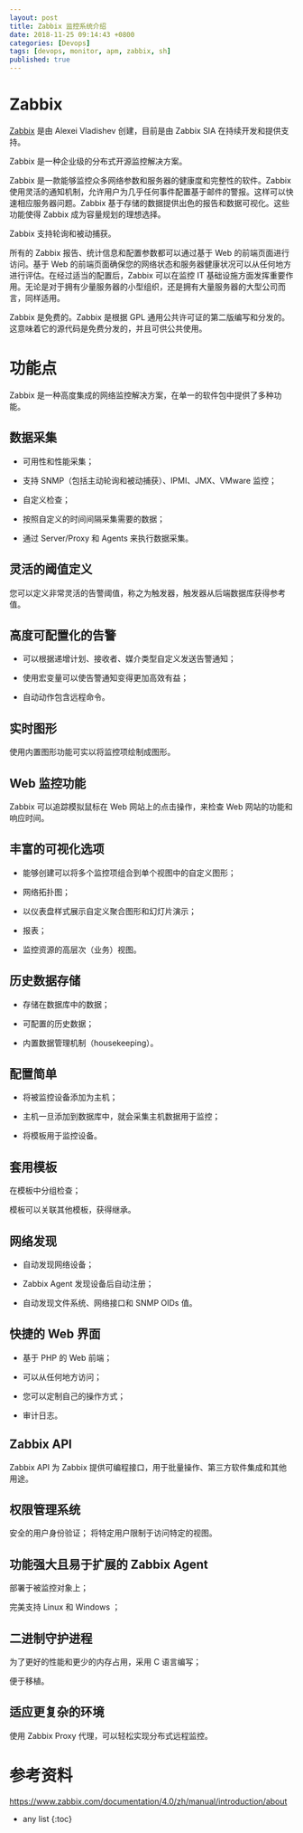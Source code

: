 ```yaml
---
layout: post
title: Zabbix 监控系统介绍
date: 2018-11-25 09:14:43 +0800
categories: [Devops]
tags: [devops, monitor, apm, zabbix, sh]
published: true
---
```


# Zabbix

[Zabbix](https://www.zabbix.com/) 是由 Alexei Vladishev 创建，目前是由 Zabbix SIA 在持续开发和提供支持。

Zabbix 是一种企业级的分布式开源监控解决方案。

Zabbix 是一款能够监控众多网络参数和服务器的健康度和完整性的软件。Zabbix 使用灵活的通知机制，允许用户为几乎任何事件配置基于邮件的警报。这样可以快速相应服务器问题。Zabbix 基于存储的数据提供出色的报告和数据可视化。这些功能使得 Zabbix 成为容量规划的理想选择。

Zabbix 支持轮询和被动捕获。

所有的 Zabbix 报告、统计信息和配置参数都可以通过基于 Web 的前端页面进行访问。基于 Web 的前端页面确保您的网络状态和服务器健康状况可以从任何地方进行评估。在经过适当的配置后，Zabbix 可以在监控 IT 基础设施方面发挥重要作用。无论是对于拥有少量服务器的小型组织，还是拥有大量服务器的大型公司而言，同样适用。

Zabbix 是免费的。Zabbix 是根据 GPL 通用公共许可证的第二版编写和分发的。这意味着它的源代码是免费分发的，并且可供公共使用。

# 功能点

Zabbix 是一种高度集成的网络监控解决方案，在单一的软件包中提供了多种功能。

## 数据采集

- 可用性和性能采集；

- 支持 SNMP（包括主动轮询和被动捕获）、IPMI、JMX、VMware 监控；

- 自定义检查；

- 按照自定义的时间间隔采集需要的数据；

- 通过 Server/Proxy 和 Agents 来执行数据采集。

## 灵活的阈值定义

您可以定义非常灵活的告警阈值，称之为触发器，触发器从后端数据库获得参考值。

## 高度可配置化的告警

- 可以根据递增计划、接收者、媒介类型自定义发送告警通知；

- 使用宏变量可以使告警通知变得更加高效有益；

- 自动动作包含远程命令。

## 实时图形

使用内置图形功能可实以将监控项绘制成图形。

## Web 监控功能

Zabbix 可以追踪模拟鼠标在 Web 网站上的点击操作，来检查 Web 网站的功能和响应时间。

## 丰富的可视化选项

- 能够创建可以将多个监控项组合到单个视图中的自定义图形；

- 网络拓扑图；

- 以仪表盘样式展示自定义聚合图形和幻灯片演示；

- 报表；

- 监控资源的高层次（业务）视图。


## 历史数据存储

- 存储在数据库中的数据；

- 可配置的历史数据；

- 内置数据管理机制（housekeeping）。

## 配置简单

- 将被监控设备添加为主机；

- 主机一旦添加到数据库中，就会采集主机数据用于监控；

- 将模板用于监控设备。

## 套用模板

在模板中分组检查；

模板可以关联其他模板，获得继承。

## 网络发现

- 自动发现网络设备；

- Zabbix Agent 发现设备后自动注册；

- 自动发现文件系统、网络接口和 SNMP OIDs 值。

## 快捷的 Web 界面

- 基于 PHP 的 Web 前端；

- 可以从任何地方访问；

- 您可以定制自己的操作方式；

- 审计日志。

## Zabbix API

Zabbix API 为 Zabbix 提供可编程接口，用于批量操作、第三方软件集成和其他用途。

## 权限管理系统

安全的用户身份验证；
将特定用户限制于访问特定的视图。

## 功能强大且易于扩展的 Zabbix Agent

部署于被监控对象上；

完美支持 Linux 和 Windows ；

## 二进制守护进程

为了更好的性能和更少的内存占用，采用 C 语言编写；

便于移植。

## 适应更复杂的环境

使用 Zabbix Proxy 代理，可以轻松实现分布式远程监控。

# 参考资料

https://www.zabbix.com/documentation/4.0/zh/manual/introduction/about

* any list
{:toc}